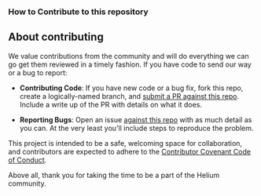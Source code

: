 ### How to Contribute to this repository

## About contributing

We value contributions from the community and will do everything we
can go get them reviewed in a timely fashion. If you have code to send
our way or a bug to report:

- **Contributing Code**: If you have new code or a bug fix, fork this
  repo, create a logically-named branch, and [submit a PR against this
  repo](https://github.com/helium/wallet-app). Include a
  write up of the PR with details on what it does.

- **Reporting Bugs**: Open an issue [against this
  repo](https://github.com/helium/wallet-app/issues) with as
  much detail as you can. At the very least you'll include steps to
  reproduce the problem.

This project is intended to be a safe, welcoming space for
collaboration, and contributors are expected to adhere to the
[Contributor Covenant Code of
Conduct](http://contributor-covenant.org/).

Above all, thank you for taking the time to be a part of the Helium
community.
